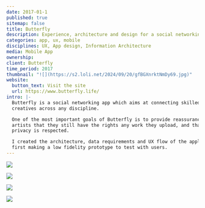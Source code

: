 ```yaml
---
date: 2017-01-1
published: true
sitemap: false
title: Butterfly
description: Experience, architecture and design for a social networking app made for creatives
categories: app, ux, mobile
disciplines: UX, App design, Information Architecture
media: Mobile App
ownership: 
client: Butterfly
time_period: 2017
thumbnail: "![](https://s2.loli.net/2024/09/20/gfBGXnrktNmDy69.jpg)"
website:
  button_text: Visit the site
  url: https://www.butterfly.life/
intro: |-
  Butterfly is a social networking app which aims at connecting skilled
  creatives across any discipline.

  One of the most important goals of Butterfly is to provide reassurance to
  artists that they still have the rights any work they upload, and that their
  privacy is respected.

  I created the architecture, data requirements and UX flow of the application,
  first making a low fidelity prototype to test with users.
---
```

![](https://d33wubrfki0l68.cloudfront.net/a5af0b2a72e8067ba82c1da4d5d36571813efae6/ab120/images/projects/butterfly/butterfly-main-navigation.jpg)

![](https://d33wubrfki0l68.cloudfront.net/7c7a803dcbf4c1480f70bc0cb9a81bbfa00bfadf/8f7c4/images/projects/butterfly/butterfly-profile.jpg)

![](https://d33wubrfki0l68.cloudfront.net/d79b2140fd2fcc0b64ecd860c4b2fe0bd50e8edd/2ff40/images/projects/butterfly/butterfly-onboarding.jpg)

![](https://d33wubrfki0l68.cloudfront.net/7e437886dfed3ccffc67f47bab9dbbb76fb796c1/b2afb/images/projects/butterfly/butterfly-chat.jpg)